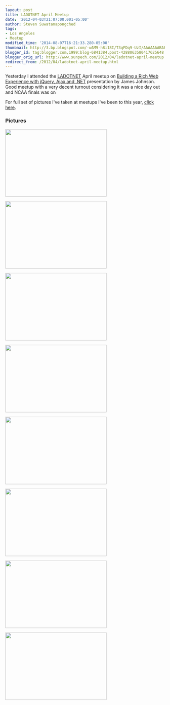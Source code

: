 ```yaml
---
layout: post
title: LADOTNET April Meetup
date: '2012-04-03T21:07:00.001-05:00'
author: Steven Suwatanapongched
tags:
- Los Angeles
- Meetup
modified_time: '2014-08-07T16:21:33.280-05:00'
thumbnail: http://3.bp.blogspot.com/-wAM9-h8i18I/T3qFDq9-UzI/AAAAAAABAFk/3XDwXNNf1WU/s72-c/2012-04-02+at+17-52-57.jpg
blogger_id: tag:blogger.com,1999:blog-6841384.post-4288063580417625648
blogger_orig_url: http://www.sunpech.com/2012/04/ladotnet-april-meetup.html
redirect_from: /2012/04/ladotnet-april-meetup.html
---
```


Yesterday I attended the <a href="http://www.ladotnet.org/">LADOTNET</a> April meetup on&nbsp;<a href="http://www.ladotnet.org/events/57077002/">Building a Rich Web Experience with jQuery, Ajax and .NET</a>&nbsp;presentation by James Johnson. Good meetup with a very decent turnout considering it was a nice day out and NCAA finals was on

For full set of pictures I've taken at meetups I've been to this year, <a href="https://picasaweb.google.com/101693597219413173200/2012Meetups">click here</a>.

### Pictures

<a href="http://3.bp.blogspot.com/-wAM9-h8i18I/T3qFDq9-UzI/AAAAAAABAFk/3XDwXNNf1WU/s1600/2012-04-02+at+17-52-57.jpg"><img border="0" height="213" src="http://3.bp.blogspot.com/-wAM9-h8i18I/T3qFDq9-UzI/AAAAAAABAFk/3XDwXNNf1WU/s320/2012-04-02+at+17-52-57.jpg" width="320" /></a>

<a href="http://4.bp.blogspot.com/-qWlDi6mAZug/T3qFH6e0rXI/AAAAAAABAGU/Y9jICsf1Ghs/s1600/2012-04-02+at+18-01-36.jpg"><img border="0" height="213" src="http://4.bp.blogspot.com/-qWlDi6mAZug/T3qFH6e0rXI/AAAAAAABAGU/Y9jICsf1Ghs/s320/2012-04-02+at+18-01-36.jpg" width="320" /></a>

<a href="http://3.bp.blogspot.com/-E3aU598Yxns/T3qFFnkSTbI/AAAAAAABAF8/K9p33ddAqew/s1600/2012-04-02+at+17-56-51.jpg"><img border="0" height="213" src="http://3.bp.blogspot.com/-E3aU598Yxns/T3qFFnkSTbI/AAAAAAABAF8/K9p33ddAqew/s320/2012-04-02+at+17-56-51.jpg" width="320" /></a>

<a href="http://2.bp.blogspot.com/-8NXIW8XIf_E/T3qFK2DspGI/AAAAAAABAG8/TbJgH2KBkBc/s1600/2012-04-02+at+18-12-55.jpg"><img border="0" height="213" src="http://2.bp.blogspot.com/-8NXIW8XIf_E/T3qFK2DspGI/AAAAAAABAG8/TbJgH2KBkBc/s320/2012-04-02+at+18-12-55.jpg" width="320" /></a>

<a href="http://4.bp.blogspot.com/-6U2iqDh10X8/T3qFL435UsI/AAAAAAABAHE/fKO5_PvpY9k/s1600/2012-04-02+at+18-16-53.jpg"><img border="0" height="213" src="http://4.bp.blogspot.com/-6U2iqDh10X8/T3qFL435UsI/AAAAAAABAHE/fKO5_PvpY9k/s320/2012-04-02+at+18-16-53.jpg" width="320" /></a>

<a href="http://2.bp.blogspot.com/-9pEQ3Hw9i8w/T3qFODKQcQI/AAAAAAABAHU/pZHwnhcdNVE/s1600/2012-04-02+at+18-39-33.jpg"><img border="0" height="213" src="http://2.bp.blogspot.com/-9pEQ3Hw9i8w/T3qFODKQcQI/AAAAAAABAHU/pZHwnhcdNVE/s320/2012-04-02+at+18-39-33.jpg" width="320" /></a>

<a href="http://4.bp.blogspot.com/-Llm4fWQw_EA/T3qFQUaZhJI/AAAAAAABAHs/h-Fjz1IkjFw/s1600/2012-04-02+at+18-55-38.jpg"><img border="0" height="213" src="http://4.bp.blogspot.com/-Llm4fWQw_EA/T3qFQUaZhJI/AAAAAAABAHs/h-Fjz1IkjFw/s320/2012-04-02+at+18-55-38.jpg" width="320" /></a>

<a href="http://1.bp.blogspot.com/-43wLzwnsLF0/T3qFPkiKBTI/AAAAAAABAHo/Mv9HM-EHNJ0/s1600/2012-04-02+at+18-55-25.jpg"><img border="0" height="213" src="http://1.bp.blogspot.com/-43wLzwnsLF0/T3qFPkiKBTI/AAAAAAABAHo/Mv9HM-EHNJ0/s320/2012-04-02+at+18-55-25.jpg" width="320" /></a>

